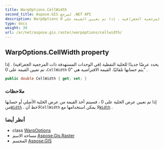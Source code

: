 ```yaml
---
title: WarpOptions.CellWidth
second_title: Aspose.GIS لمرجع .NET API
description: WarpOptions ملكية. يحدد عرضًا جديدًا للخلية النقطية في الوحدات المستهدفة ذات المرجعية الجغرافية . إذا تم تعيين القيمة على 0 CellWidth يتم حسابها تلقائيًا. القيمة الافتراضية هي 0 .
type: docs
weight: 30
url: /ar/net/aspose.gis.raster/warpoptions/cellwidth/
---
```

## WarpOptions.CellWidth property

يحدد عرضًا جديدًا للخلية النقطية (في الوحدات المستهدفة ذات المرجعية الجغرافية) . إذا تم تعيين القيمة على 0 ،`CellWidth` يتم حسابها تلقائيًا. القيمة الافتراضية هي "0" .

```csharp
public double CellWidth { get; set; }
```

### ملاحظات

إذا تم تعيين عرض الخلية على 0 ، فسيتم أخذ القيمة من عرض الخلية الأصلي أو حسابها من[`Width`](../width/) . لاحظ أن`CellWidth` لا يمكن استخدامها مع[`Width`](../width/) .

### أنظر أيضا

* class [WarpOptions](../)
* مساحة الاسم [Aspose.Gis.Raster](../../warpoptions/)
* المجسم [Aspose.GIS](../../../)


